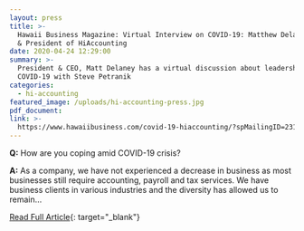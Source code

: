 ```yaml
---
layout: press
title: >-
  Hawaii Business Magazine: Virtual Interview on COVID-19: Matthew Delaney, CEO
  & President of HiAccounting
date: 2020-04-24 12:29:00
summary: >-
  President & CEO, Matt Delaney has a virtual discussion about leadership during
  COVID-19 with Steve Petranik
categories:
  - hi-accounting
featured_image: /uploads/hi-accounting-press.jpg
pdf_document:
link: >-
  https://www.hawaiibusiness.com/covid-19-hiaccounting/?spMailingID=23175287&spUserID=NTY1MzQ1OTUyOTUwS0&spJobID=1721159740&spReportId=MTcyMTE1OTc0MAS2
---
```


**Q:** How are you coping amid COVID-19 crisis?

**A:** As a company, we have not experienced a decrease in business as most businesses still require accounting, payroll and tax services. We have business clients in various industries and the diversity has allowed us to remain…

[Read Full Article](https://www.hawaiibusiness.com/covid-19-hiaccounting/?spMailingID=23175287&amp;spUserID=NTY1MzQ1OTUyOTUwS0&amp;spJobID=1721159740&amp;spReportId=MTcyMTE1OTc0MAS2){: target="_blank"}